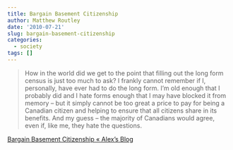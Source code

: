 ```yaml
---
title: Bargain Basement Citizenship
author: Matthew Routley
date: '2010-07-21'
slug: bargain-basement-citizenship
categories:
  - society
tags: []
---
```


> How in the world did we get to the point that filling out the long form census is just too much to ask?  I frankly cannot remember if I, personally,  have ever had to do the long form.  I’m old enough that I probably did and I hate forms enough that I may have blocked it from memory – but it simply cannot be too great a price to pay for being a Canadian citizen and helping to ensure that all citizens share in its benefits.  And my guess – the majority of Canadians would agree,  even if, like me, they hate the questions.

<a href="http://afhimelfarb.wordpress.com/2010/07/16/bargain-basement-citizenship/">Bargain Basement Citizenship «&#160;Alex&#8217;s Blog</a>